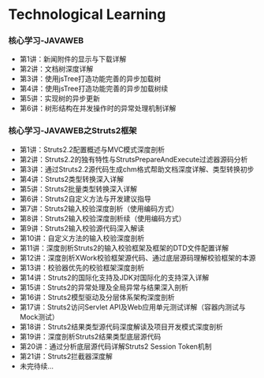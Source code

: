 # Technological Learning
### 核心学习-JAVAWEB
- 第1讲：新闻附件的显示与下载详解
- 第2讲：文档树深度详解
- 第3讲：使用jsTree打造功能完善的异步加载树
- 第4讲：使用jsTree打造功能完善的异步加载树续
- 第5讲：实现树的异步更新
- 第6讲：树形结构在并发操作时的异常处理机制详解
### 核心学习-JAVAWEB之Struts2框架
- 第1讲：Struts2.2配置概述与MVC模式深度剖析
- 第2讲：Struts2.2的独有特性与StrutsPrepareAndExecute过滤器源码分析
- 第3讲：通过Struts2.2源代码生成chm格式帮助文档深度详解、类型转换初步
- 第4讲：Struts2类型转换深入详解
- 第5讲：Struts2批量类型转换深入详解
- 第6讲：Struts2自定义方法与开发建议指导
- 第7讲：Struts2输入校验深度剖析（使用编码方式）
- 第8讲：Struts2输入校验深度剖析续（使用编码方式）
- 第9讲：Struts2输入校验源代码深入解读
- 第10讲：自定义方法的输入校验深度剖析
- 第11讲：深度剖析Struts2的输入校验框架及框架的DTD文件配置详解
- 第12讲：深度剖析XWork校验框架源代码、通过底层源码理解校验框架的本源
- 第13讲：校验器优先的校验框架深度剖析
- 第14讲：Struts2的国际化支持及JDK对国际化的支持深入详解
- 第15讲：Struts2的异常处理及全局异常与结果深入剖析
- 第16讲：Struts2模型驱动及分层体系架构深度剖析
- 第17讲：Struts2访问Servlet API及Web应用单元测试详解（容器内测试与Mock测试）
- 第18讲：Struts2结果类型源代码深度解读及项目开发模式深度剖析
- 第19讲：深度剖析Struts2结果类型底层源代码
- 第20讲：通过分析底层源代码详解Struts2 Session Token机制
- 第21讲：Struts2拦截器深度解
- 未完待续...
